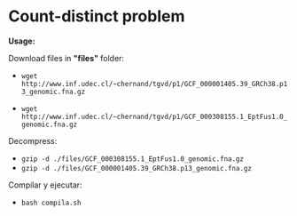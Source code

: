 # **Count-distinct problem**

**Usage:**

Download files in **"files"** folder: 
- `wget http://www.inf.udec.cl/~chernand/tgvd/p1/GCF_000001405.39_GRCh38.p13_genomic.fna.gz`  

- `wget http://www.inf.udec.cl/~chernand/tgvd/p1/GCF_000308155.1_EptFus1.0_genomic.fna.gz`  

Decompress: 
- `gzip -d ./files/GCF_000308155.1_EptFus1.0_genomic.fna.gz`
- `gzip -d ./files/GCF_000001405.39_GRCh38.p13_genomic.fna.gz`

Compilar y ejecutar: 
- `bash compila.sh` 